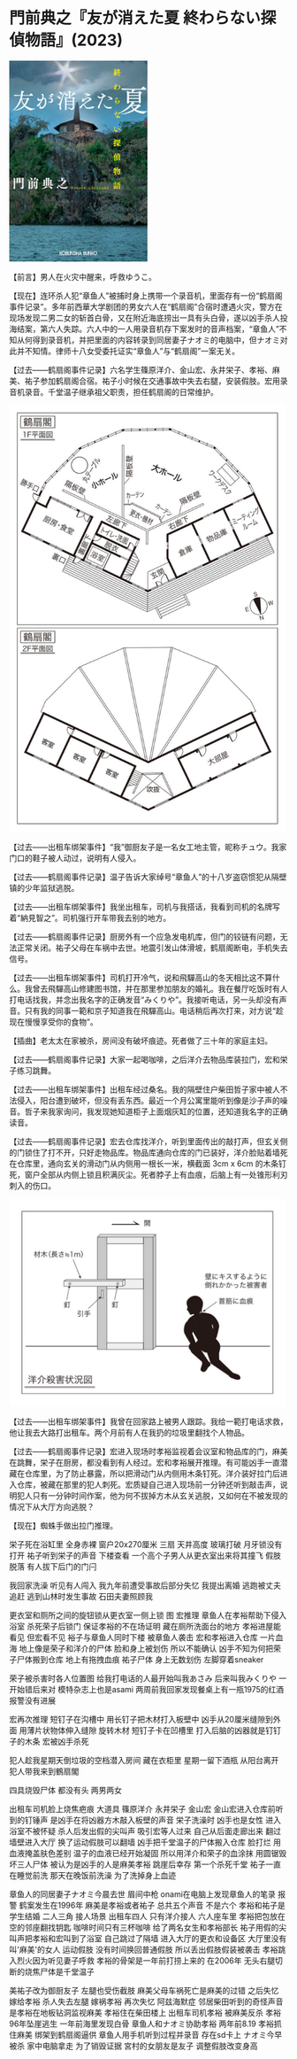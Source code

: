 # 門前典之『友が消えた夏 終わらない探偵物語』(2023)

<img src=images/2023_cover.jpg width=250/>

【前言】男人在火灾中醒来，呼救ゆうこ。

【现在】连环杀人犯“章鱼人”被捕时身上携带一个录音机，里面存有一份“鹤扇阁事件记录”。多年前西華大学剧团的男女六人在“鹤扇阁”合宿时遭遇火灾，警方在现场发现二男二女的斩首白骨，又在附近海底捞出一具有头白骨，遂以凶手杀人投海结案，第六人失踪。六人中的一人用录音机存下案发时的音声档案，“章鱼人”不知从何得到录音机，并把里面的内容转录到同居妻子ナオミ的电脑中，但ナオミ对此并不知情。律师十八女受委托证实“章鱼人”与“鹤扇阁”一案无关。

【过去——鹤扇阁事件记录】六名学生篠原洋介、金山宏、永井栄子、孝裕、麻美、祐子参加鹤扇阁合宿。祐子小时候在交通事故中失去右腿，安装假肢。宏用录音机录音。千堂温子继承祖父职责，担任鹤扇阁的日常维护。

<img src=images/2023_floor_plan.jpeg width=500/>

【过去——出租车绑架事件】“我”御厨友子是一名女工地主管，昵称チュウ。我家门口的鞋子被人动过，说明有人侵入。

【过去——鹤扇阁事件记录】温子告诉大家绰号“章鱼人”的十八岁盗窃惯犯从隔壁镇的少年监狱逃脱。

【过去——出租车绑架事件】我坐出租车，司机与我搭话，我看到司机的名牌写着“納見智之”。司机强行开车带我去别的地方。

【过去——鹤扇阁事件记录】厨房外有一个应急发电机库，但门的铰链有问题，无法正常关闭。祐子父母在车祸中去世。地震引发山体滑坡，鹤扇阁断电，手机失去信号。

【过去——出租车绑架事件】司机打开冷气，说和飛驒高山的冬天相比这不算什么。我曾去飛驒高山修建图书馆，并在那里参加朋友的婚礼。我在餐厅吃饭时有人打电话找我，并念出我名字的正确发音“みくりや”。我接听电话，另一头却没有声音。只有我的同事一範和京子知道我在飛驒高山。电话稍后再次打来，对方说“趁现在慢慢享受你的食物”。

【插曲】老太太在家被杀，房间没有破坏痕迹。死者做了三十年的家庭主妇。

【过去——鹤扇阁事件记录】大家一起喝咖啡，之后洋介去物品库装拉门，宏和栄子练习跳舞。

【过去——出租车绑架事件】出租车经过桑名。我的隔壁住户柴田哲子家中被人不法侵入，阳台遭到破坏，但没有丢东西。最近一个月公寓里能听到像是沙子声的噪音。哲子来我家询问，我发现她知道柜子上面烟灰缸的位置，还知道我名字的正确读音。

【过去——鹤扇阁事件记录】宏去仓库找洋介，听到里面传出的敲打声，但玄关侧的门锁住了打不开，只好走物品库。物品库通向仓库的门已装好，洋介脸贴着墙死在仓库里，通向玄关的滑动门从内侧用一根长一米，横截面 3cm x 6cm 的木条钉死，窗户全部从内侧上锁且积满灰尘。死者脖子上有血痕，后脑上有一处锥形利刃刺入的伤口。

<img src=images/2023_warehouse.jpeg width=500/>

【过去——出租车绑架事件】我曾在回家路上被男人跟踪。我给一範打电话求救，他让我去大路打出租车。两个月前有人在我扔的垃圾里翻找个人物品。

【过去——鹤扇阁事件记录】宏进入现场时孝裕监视着会议室和物品库的门，麻美在跳舞，栄子在厨房，都没看到有人经过。宏和孝裕展开推理。有可能凶手一直潜藏在仓库里，为了防止暴露，所以把滑动门从内侧用木条钉死。洋介装好拉门后进入仓库，被藏在那里的犯人刺死。宏质疑自己进入现场前一分钟还听到敲击声，说明犯人只有一分钟时间作案，他为何不拔掉方木从玄关逃脱，又如何在不被发现的情况下从大厅方向逃脱？

【现在】蜘蛛手做出拉门推理。

栄子死在浴缸里 全身赤裸
窗户20x270厘米 三扇 天井高度 玻璃打破 月牙锁没有打开
祐子听到栄子的声音 下楼查看 一个高个子男人从更衣室出来将其撞飞 假肢脱落
有人拔下后门的门闩

我回家洗澡 听见有人闯入
我九年前遭受事故后部分失忆
我提出离婚 逃跑被丈夫追赶 逃到山林时发生事故
石田夫妻照顾我

更衣室和厕所之间的旋钮锁从更衣室一侧上锁
图
宏推理 章鱼人在孝裕帮助下侵入浴室 杀死荣子后锁门 保证孝裕的不在场证明 藏在厕所洗面台的地方 孝裕进屋能看见 但宏看不见 裕子与章鱼人同时下楼 被章鱼人袭击
宏和孝裕进入仓库 一片血海 地上像是荣子和洋介的尸体 脸和身上被划伤 所以不能确认 凶手不知为何把荣子尸体搬到仓库 地上有拖拽血痕
祐子尸体 身上无数划伤 左脚穿着sneaker

荣子被杀害时各人位置图
给我打电话的人最开始叫我あさみ 后来叫我みくりや 一开始错后来对 模特杂志上也是asami
两周前我回家发现餐桌上有一瓶1975的红酒 报警没有进展

宏再次推理 短钉子在沟槽中 用长钉子把木材打入板壁中 凶手从20厘米缝隙到外面 用薄片状物体伸入缝隙 旋转木材 短钉子卡在凹槽里 打入后脑的凶器就是钉钉子的木条
宏被凶手杀死

犯人趁我星期天倒垃圾的空档潜入房间 藏在衣柜里 星期一留下酒瓶 从阳台离开
犯人带我来到鶴扇閣

四具烧毁尸体 都没有头 两男两女

出租车司机脸上烧焦疤痕
大道具 篠原洋介
永井栄子
金山宏
金山宏进入仓库前听到的钉锤声 是凶手在将凶器方木敲入板壁的声音
栄子洗澡时 凶手也是女性 进入浴室不被怀疑 杀人后发出假的尖叫声 吸引宏等人过来 自己从后面走廊出来 翻过墙壁进入大厅 换了运动假肢可以翻墙
凶手把千堂温子的尸体搬入仓库 脸打烂 用血液掩盖肤色差别 温子的血液已经开始凝固 所以用洋介和荣子的血涂抹 用圆锯毁坏三人尸体
被认为是凶手的人是麻美孝裕 跳崖后幸存
第一个杀死千堂 祐子一直在睡觉前洗 那天在晚饭前洗澡 为了洗掉身上血迹

章鱼人的同居妻子ナオミ今晨去世 眉间中枪
onami在电脑上发现章鱼人的笔录 报警
鹤案发生在1996年
麻美是孝裕或者祐子 总共五个声音 不是六个 孝裕和祐子是学生结婚 二人三角
接人场景 出租车四人 只有洋介接人
六人座车里 孝裕把包放在空的邻座翻找钥匙
咖啡时间只有三杯咖啡 给了两名女生和孝裕部长
祐子用假的尖叫声把孝裕和宏叫到了浴室 自己跳过了隔墙 进入大厅的更衣和设备区 大厅里没有叫'麻美'的女人 运动假肢 没有时间换回普通假肢 所以丢出假肢假装被袭击
孝裕跳入烈火因为听见妻子呼救
孝裕的骨架是一年前打捞上来的 在2006年
无头右腿切断的烧焦尸体是千堂温子

美祐子改为御厨友子 左腿也受伤截肢
麻美父母车祸死亡是麻美的过错 之后失忆 嫁给孝裕
杀人失去左腿 嫁祸孝裕 再次失忆
阿兹海默症
邻居柴田听到的奇怪声音是孝裕在地板钻洞监视麻美 孝裕住在柴田楼上
出租车司机孝裕 被麻美反杀
孝裕96年坠崖逃生 一年前海里发现白骨
章鱼人和ナオミ协助孝裕
两年前8.19 孝裕抓住麻美 绑架到鹤扇阁逼供 章鱼人用手机听到过程并录音 存在sd卡上
ナオミ今早被杀 家中电脑拿走 为了销毁证据
宮村的女朋友是友子 调整假肢改变身高
